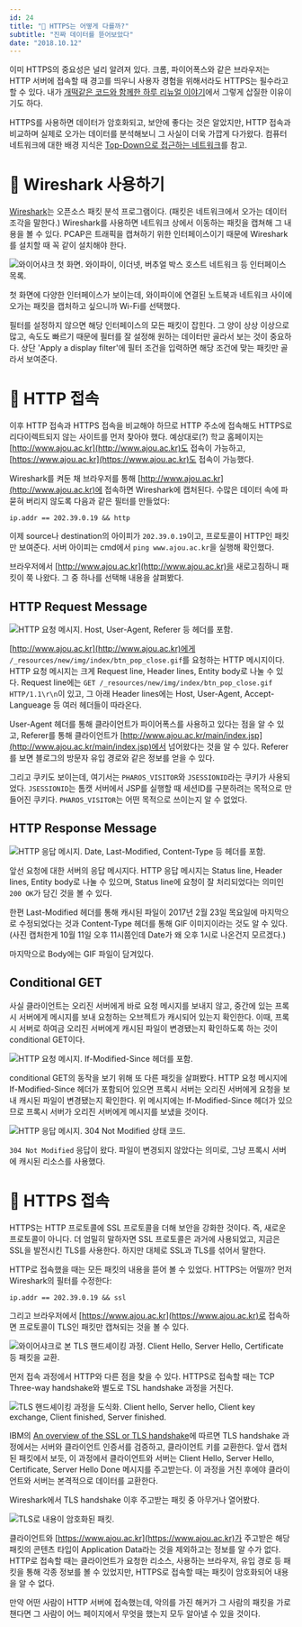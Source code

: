 ```yaml
---
id: 24
title: "🔐 HTTPS는 어떻게 다를까?"
subtitle: "진짜 데이터를 뜯어보았다"
date: "2018.10.12"
---
```


이미 HTTPS의 중요성은 널리 알려져 있다. 크롬, 파이어폭스와 같은 브라우저는 HTTP 서버에 접속할 때 경고를 띄우니 사용자 경험을 위해서라도 HTTPS는 필수라고 할 수 있다. 내가 [개떡같은 코드와 함께한 하루 리뉴얼 이야기](https://parksb.github.io/article/15.html)에서 그렇게 삽질한 이유이기도 하다.

HTTPS를 사용하면 데이터가 암호화되고, 보안에 좋다는 것은 알았지만, HTTP 접속과 비교하며 실제로 오가는 데이터를 분석해보니 그 사실이 더욱 가깝게 다가왔다. 컴퓨터 네트워크에 대한 배경 지식은 [Top-Down으로 접근하는 네트워크](https://parksb.github.io/article/23.html)를 참고.

# 🦈 Wireshark 사용하기

[Wireshark](https://www.wireshark.org/)는 오픈소스 패킷 분석 프로그램이다. (패킷은 네트워크에서 오가는 데이터 조각을 말한다.) Wireshark를 사용하면 네트워크 상에서 이동하는 패킷을 캡쳐해 그 내용을 볼 수 있다. PCAP은 트래픽을 캡쳐하기 위한 인터페이스이기 때문에 Wireshark를 설치할 때 꼭 같이 설치해야 한다.

![와이어샤크 첫 화면. 와이파이, 이더넷, 버추얼 박스 호스트 네트워크 등 인터페이스 목록.](/_images/46820899-416fde00-cdc2-11e8-95ac-74230c5c0476.PNG)

첫 화면에 다양한 인터페이스가 보이는데, 와이파이에 연결된 노트북과 네트워크 사이에 오가는 패킷을 캡처하고 싶으니까 Wi-Fi를 선택했다.

필터를 설정하지 않으면 해당 인터페이스의 모든 패킷이 잡힌다. 그 양이 상상 이상으로 많고, 속도도 빠르기 때문에 필터를 잘 설정해 원하는 데이터만 골라서 보는 것이 중요하다. 상단 'Apply a display filter'에 필터 조건을 입력하면 해당 조건에 맞는 패킷만 골라서 보여준다.

# 🔌 HTTP 접속

이후 HTTP 접속과 HTTPS 접속을 비교해야 하므로 HTTP 주소에 접속해도 HTTPS로 리다이렉트되지 않는 사이트를 먼저 찾아야 했다. 예상대로(?) 학교 홈페이지는 [http://www.ajou.ac.kr](http://www.ajou.ac.kr)도 접속이 가능하고, [https://www.ajou.ac.kr](https://www.ajou.ac.kr)도 접속이 가능했다.

Wireshark를 켜둔 채 브라우저를 통해 [http://www.ajou.ac.kr](http://www.ajou.ac.kr)에 접속하면 Wireshark에 캡처된다. 수많은 데이터 속에 파묻혀 버리지 않도록 다음과 같은 필터를 만들었다:

```
ip.addr == 202.39.0.19 && http
```

이제 source나 destination의 아이피가 `202.39.0.19`이고, 프로토콜이 HTTP인 패킷만 보여준다. 서버 아이피는 cmd에서 `ping www.ajou.ac.kr`을 실행해 확인했다.

브라우저에서 [http://www.ajou.ac.kr](http://www.ajou.ac.kr)을 새로고침하니 패킷이 쭉 나왔다. 그 중 하나를 선택해 내용을 살펴봤다.

## HTTP Request Message

![HTTP 요청 메시지. Host, User-Agent, Referer 등 헤더를 포함.](/_images/46820151-7713c780-cdc0-11e8-9375-c29b9d82addf.png)

[http://www.ajou.ac.kr](http://www.ajou.ac.kr)에게 `/_resources/new/img/index/btn_pop_close.gif`를 요청하는 HTTP 메시지이다. HTTP 요청 메시지는 크게 Request line, Header lines, Entity body로 나눌 수 있다. Request line에는 `GET /_resources/new/img/index/btn_pop_close.gif HTTP/1.1\r\n`이 있고, 그 아래 Header lines에는 Host, User-Agent, Accept-Langueage 등 여러 헤더들이 따라온다.

User-Agent 헤더를 통해 클라이언트가 파이어폭스를 사용하고 있다는 점을 알 수 있고, Referer를 통해 클라이언트가 [http://www.ajou.ac.kr/main/index.jsp](http://www.ajou.ac.kr/main/index.jsp)에서 넘어왔다는 것을 알 수 있다. Referer를 보면 블로그의 방문자 유입 경로와 같은 정보를 얻을 수 있다.

그리고 쿠키도 보이는데, 여기서는 `PHAROS_VISITOR`와 `JSESSIONID`라는 쿠키가 사용되었다. `JSESSIONID`는 톰캣 서버에서 JSP를 실행할 때 세션ID를 구분하려는 목적으로 만들어진 쿠키다. `PHAROS_VISITOR`는 어떤 목적으로 쓰이는지 알 수 없었다.

## HTTP Response Message

![HTTP 응답 메시지. Date, Last-Modified, Content-Type 등 헤더를 포함.](/_images/46820158-7844f480-cdc0-11e8-9c0a-952badf7662b.png)

앞선 요청에 대한 서버의 응답 메시지다. HTTP 응답 메시지는 Status line, Header lines, Entity body로 나눌 수 있으며, Status line에 요청이 잘 처리되었다는 의미인 `200 OK`가 담긴 것을 볼 수 있다.

한편 Last-Modified 헤더를 통해 캐시된 파일이 2017년 2월 23일 목요일에 마지막으로 수정되었다는 것과 Content-Type 헤더를 통해 GIF 이미지이라는 것도 알 수 있다. (사진 캡처한게 10월 11일 오후 11시쯤인데 Date가 왜 오후 1시로 나온건지 모르겠다.)

마지막으로 Body에는 GIF 파일이 담겨있다.

## Conditional GET

사실 클라이언트는 오리진 서버에게 바로 요청 메시지를 보내지 않고, 중간에 있는 프록시 서버에게 메시지를 보내 요청하는 오브젝트가 캐시되어 있는지 확인한다. 이때, 프록시 서버로 하여금 오리진 서버에게 캐시된 파일이 변경됐는지 확인하도록 하는 것이 conditional GET이다.  

![HTTP 요청 메시지. If-Modified-Since 헤더를 포함.](/_images/46820153-77ac5e00-cdc0-11e8-946c-6d07497e4e6f.png)

conditional GET의 동작을 보기 위해 또 다른 패킷을 살펴봤다. HTTP 요청 메시지에 If-Modified-Since 헤더가 포함되어 있으면 프록시 서버는 오리진 서버에게 요청을 보내 캐시된 파일이 변경됐는지 확인한다. 위 메시지에는 If-Modified-Since 헤더가 있으므로 프록시 서버가 오리진 서버에게 메시지를 보냈을 것이다.

![HTTP 응답 메시지. 304 Not Modified 상태 코드.](/_images/46820152-77ac5e00-cdc0-11e8-8883-5e0f072437e2.png)

`304 Not Modified` 응답이 왔다. 파일이 변경되지 않았다는 의미로, 그냥 프록시 서버에 캐시된 리소스를 사용했다.

# 🔌 HTTPS 접속

HTTPS는 HTTP 프로토콜에 SSL 프로토콜을 더해 보안을 강화한 것이다. 즉, 새로운 프로토콜이 아니다. 더 엄밀히 말하자면 SSL 프로토콜은 과거에 사용되었고, 지금은 SSL을 발전시킨 TLS를 사용한다. 하지만 대체로 SSL과 TLS를 섞어서 말한다.

HTTP로 접속했을 때는 모든 패킷의 내용을 뜯어 볼 수 있었다. HTTPS는 어떨까? 먼저 Wireshark의 필터를 수정한다:

```
ip.addr == 202.39.0.19 && ssl
```

그리고 브라우저에서 [https://www.ajou.ac.kr](https://www.ajou.ac.kr)로 접속하면 프로토콜이 TLS인 패킷만 캡쳐되는 것을 볼 수 있다.

![와이어샤크로 본 TLS 핸드셰이킹 과정. Client Hello, Server Hello, Certificate 등 패킷을 교환.](/_images/46820157-7844f480-cdc0-11e8-9016-4eb02a644f95.png)

먼저 접속 과정에서 HTTP와 다른 점을 찾을 수 있다. HTTPS로 접속할 때는 TCP Three-way handshake와 별도로 TSL handshake 과정을 거친다.

![TLS 핸드셰이킹 과정을 도식화. Client hello, Server hello, Client key exchange, Client finished, Server finished.](/_images/54861461-66eb1580-4d6c-11e9-8e89-806544c7a1cd.gif)

IBM의 [An overview of the SSL or TLS handshake](https://www.ibm.com/support/knowledgecenter/en/SSFKSJ_7.1.0/com.ibm.mq.doc/sy10660_.htm)에 따르면 TLS handshake 과정에서는 서버와 클라이언트 인증서를 검증하고, 클라이언트 키를 교환한다. 앞서 캡처된 패킷에서 보듯, 이 과정에서 클라이언트와 서버는 Client Hello, Server Hello, Certificate, Server Hello Done 메시지를 주고받는다. 이 과정을 거친 후에야 클라이언트와 서버는 본격적으로 데이터를 교환한다.

Wireshark에서 TLS handshake 이후 주고받는 패킷 중 아무거나 열어봤다.

![TLS로 내용이 암호화된 패킷.](/_images/46820155-77ac5e00-cdc0-11e8-9193-8465aaddf255.png)

클라이언트와 [https://www.ajou.ac.kr](https://www.ajou.ac.kr)가 주고받은 해당 패킷의 콘텐츠 타입이 Application Data라는 것을 제외하고는 정보를 알 수가 없다. HTTP로 접속할 때는 클라이언트가 요청한 리소스, 사용하는 브라우저, 유입 경로 등 패킷을 통해 각종 정보를 볼 수 있었지만, HTTPS로 접속할 때는 패킷이 암호화되어 내용을 알 수 없다.

만약 어떤 사람이 HTTP 서버에 접속했는데, 악의를 가진 해커가 그 사람의 패킷을 가로챈다면 그 사람이 어느 페이지에서 무엇을 했는지 모두 알아낼 수 있을 것이다.
